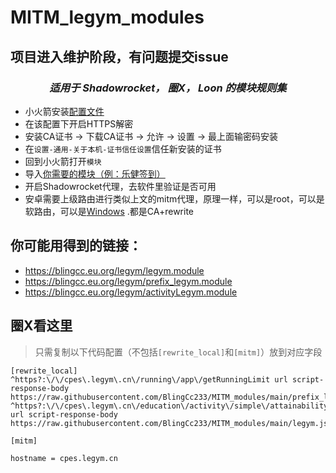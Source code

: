 # MITM_legym_modules
## 项目进入维护阶段，有问题提交issue
<div align="center">
  
### _适用于 Shadowrocket， 圈X， Loon 的模块规则集_

</div>


- 小火箭安装[配置文件](https://whatshub.top/config/shadowrocket_basic.conf)
- 在该配置下开启HTTPS解密
- 安装CA证书 -> 下载CA证书 -> 允许 -> 设置 -> 最上面输密码安装
- 在`设置-通用-关于本机-证书信任设置`信任新安装的证书
- 回到小火箭打开`模块`
- 导入[你需要的模块（例：乐健签到）](https://blingcc.eu.org/legym/legym.module)
- 开启Shadowrocket代理，去软件里验证是否可用
- 安卓需要上级路由进行类似上文的mitm代理，原理一样，可以是root，可以是软路由，可以是[Windows](https://github.com/Grergo/clash-with-mitm?tab=readme-ov-file#mitm-configuration) .都是CA+rewrite

##  你可能用得到的链接：

- https://blingcc.eu.org/legym/legym.module
- https://blingcc.eu.org/legym/prefix_legym.module
- https://blingcc.eu.org/legym/activityLegym.module

## 圈X看这里

> 只需复制以下代码配置（不包括`[rewrite_local]`和`[mitm]`）放到对应字段



```properties
[rewrite_local]
^https?:\/\/cpes\.legym\.cn\/running\/app\/getRunningLimit url script-response-body https://raw.githubusercontent.com/BlingCc233/MITM_modules/main/prefix_legym.js
^https?:\/\/cpes\.legym\.cn\/education\/activity\/simple\/attainability\/get url script-response-body https://raw.githubusercontent.com/BlingCc233/MITM_modules/main/legym.js

[mitm] 

hostname = cpes.legym.cn

```

